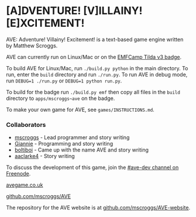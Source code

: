 # [A]DVENTURE! [V]ILLAINY! [E]XCITEMENT!

AVE: Adventure! Villainy! Excitement! is a text-based game engine
written by Matthew Scroggs.

AVE can currently run on Linux/Mac or on the [EMFCamp Tilda v3 badge](https://badge.emfcamp.org/wiki/TiLDA_MK3).

To build AVE for Linux/Mac, run `./build.py python` in the main directory. To run, enter the `build` directory
and run `./run.py`. To run AVE in debug mode, run `DEBUG=1 ./run.py` or `DEBUG=1 python run.py`.

To build for the badge run `./build.py emf` then copy all files in the `build` directory to `apps/mscroggs~ave` on the badge.

To make your own game for AVE, see `games/INSTRUCTIONS.md`.

### Collaborators
- [mscroggs](http://github.com/mscroggs) - Lead programmer and story writing
- [Giannie](http://github.com/Giannie) - Programming and story writing
- [boltiboi](http://github.com/boltiboi) - Came up with the name AVE and story writing
- [aaclarke4](http://github.com/aaclarke4) - Story writing

To discuss the development of this game, join the
[#ave-dev channel on Freenode](http://webchat.freenode.net/?channels=ave-dev).

[avegame.co.uk](http://avegame.co.uk)

[github.com/mscroggs/AVE](http://github.com/mscroggs/AVE)

The repository for the AVE website is at [github.com/mscroggs/AVE-website](http://github.com/mscroggs/AVE-website).

